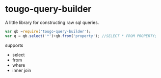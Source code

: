 # tougo-query-builder

A little library for constructing raw sql queries.

```javascript
var qb =require('tougo-query-builder');
var q = qb.select('*')+qb.from('property'); //SELECT * FROM PROPERTY;
```
supports
- select
- from
- where
- inner join